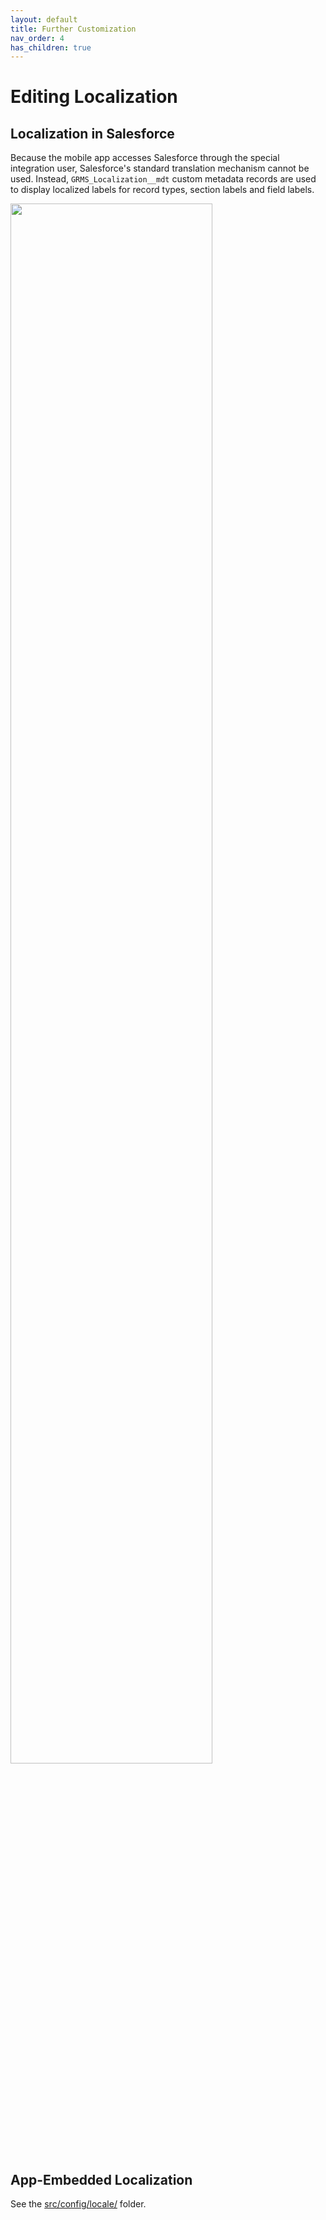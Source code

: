 ```yaml
---
layout: default
title: Further Customization
nav_order: 4
has_children: true
---
```


# Editing Localization

## Localization in Salesforce

Because the mobile app accesses Salesforce through the special integration user, Salesforce's standard translation mechanism cannot be used. Instead, `GRMS_Localization__mdt` custom metadata records are used to display localized labels for record types, section labels and field labels.

<img src="https://user-images.githubusercontent.com/1404346/94517581-3a6a6080-0263-11eb-8416-a7efa9822451.png" width="80%" >


## App-Embedded Localization

See the [src/config/locale/](https://github.com/SFDO-Community-Sprints/GrassRootsMobileSurveyApp/tree/master/src/config/locale) folder.